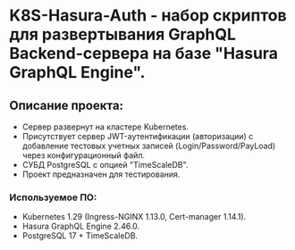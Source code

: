 # K8S-Hasura-Auth - набор скриптов для развертывания GraphQL Backend-сервера на базе "Hasura GraphQL Engine".

## Описание проекта:

- Сервер развернут на кластере Kubernetes.
- Присутствует сервер JWT-аутентификации (авторизации) с добавление тестовых учетных записей (Login/Password/PayLoad) через конфигурационный файл.
- СУБД PostgreSQL с опцией "TimeScaleDB".
- Проект предназначен для тестирования.

### Используемое ПО:

- Kubernetes 1.29 (Ingress-NGINX 1.13.0, Cert-manager 1.14.1).
- Hasura GraphQL Engine 2.46.0.
- PostgreSQL 17 + TimeScaleDB.

